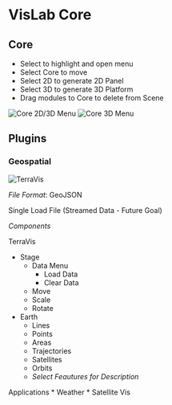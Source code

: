 # VisLab Core
## Core
* Select to highlight and open menu
* Select Core to move
* Select 2D to generate 2D Panel
* Select 3D to generate 3D Platform
* Drag modules to Core to delete from Scene

![Core 2D/3D Menu](https://github.com/varuneagle555/VisLab/blob/master/docs/components/images/core_2D-3D.png "Core Multi Menu")
![Core 3D Menu](https://github.com/varuneagle555/VisLab/blob/master/docs/components/images/core_3D.png "Core Single Menu")

## Plugins
### Geospatial
![TerraVis](https://github.com/varuneagle555/VisLab/blob/master/docs/components/images/terravis.png "TerraVis")

*File Format*: GeoJSON

Single Load File (Streamed Data - Future Goal)

*Components*

TerraVis
* Stage
    * Data Menu
        * Load Data
        * Clear Data
    * Move
    * Scale
    * Rotate
* Earth
    * Lines
    * Points
    * Areas
    * Trajectories
    * Satellites
    * Orbits
    * *Select Feautures for Description*

Applications
    * Weather
    * Satellite Vis
